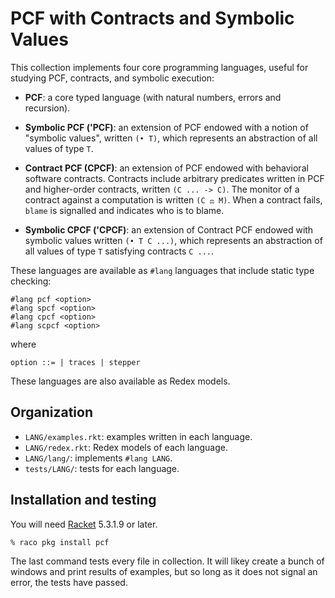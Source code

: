 PCF with Contracts and Symbolic Values
======================================

This collection implements four core programming languages, useful for
studying PCF, contracts, and symbolic execution:

* __PCF__: a core typed language (with natural numbers, errors and
  recursion).

* __Symbolic PCF ('PCF)__: an extension of PCF endowed with a notion
  of "symbolic values", written `(• T)`, which represents an
  abstraction of all values of type `T`.

* __Contract PCF (CPCF)__: an extension of PCF endowed with
  behavioral software contracts.  Contracts include arbitrary
  predicates written in PCF and higher-order contracts, written `(C
  ... -> C)`.  The monitor of a contract against a computation is
  written `(C ⚖ M)`.  When a contract fails, `blame` is signalled
  and indicates who is to blame.

* __Symbolic CPCF ('CPCF)__: an extension of Contract PCF endowed with
  symbolic values written `(• T C ...)`, which represents an
  abstraction of all values of type `T` satisfying contracts `C ...`.

These languages are available as `#lang` languages that include static
type checking:

```
#lang pcf <option>
#lang spcf <option>
#lang cpcf <option>
#lang scpcf <option>
```

where

`option ::=
        | traces
        | stepper`

These languages are also available as Redex models.

## Organization

* `LANG/examples.rkt`: examples written in each language.
* `LANG/redex.rkt`: Redex models of each language.
* `LANG/lang/`: implements `#lang LANG`.
* `tests/LANG/`: tests for each language.

## Installation and testing

You will need [Racket](http://racket-lang.org/) 5.3.1.9 or later.

```
% raco pkg install pcf
```

The last command tests every file in collection.  It will likey create
a bunch of windows and print results of examples, but so long as it
does not signal an error, the tests have passed.
